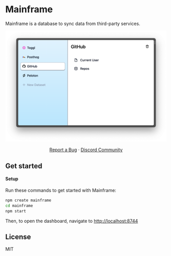 # Mainframe

Mainframe is a database to sync data from third-party services.

<img width="832" alt="Mainframe Screenshot" src="./assets/Mainframe_Screenshot.png">

<p align="center">
    <a href="https://github.com/andreterron/mainframe/issues">Report a Bug</a>
    ·
    <a href="https://discord.gg/HUS4y59Dxw">Discord Community</a>
</p>

## Get started

#### Setup

Run these commands to get started with Mainframe:

```sh
npm create mainframe
cd mainframe
npm start
```

Then, to open the dashboard, navigate to <http://localhost:8744>

## License

MIT
